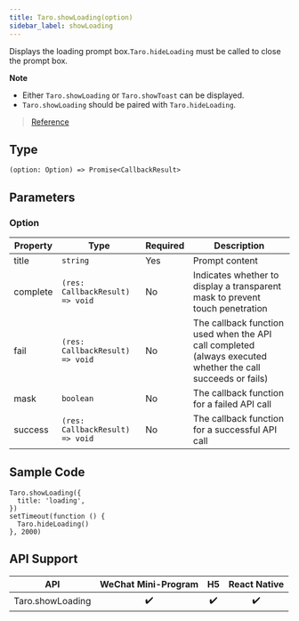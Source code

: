 ```yaml
---
title: Taro.showLoading(option)
sidebar_label: showLoading
---
```


Displays the loading prompt box.`Taro.hideLoading` must be called to close the prompt box.

**Note**
- Either `Taro.showLoading` or `Taro.showToast` can be displayed.
- `Taro.showLoading` should be paired with `Taro.hideLoading`.

> [Reference](https://developers.weixin.qq.com/miniprogram/dev/api/ui/interaction/wx.showLoading.html)

## Type

```tsx
(option: Option) => Promise<CallbackResult>
```

## Parameters

### Option

<table>
  <thead>
    <tr>
      <th>Property</th>
      <th>Type</th>
      <th style={{ textAlign: "center"}}>Required</th>
      <th>Description</th>
    </tr>
  </thead>
  <tbody>
    <tr>
      <td>title</td>
      <td><code>string</code></td>
      <td style={{ textAlign: "center"}}>Yes</td>
      <td>Prompt content</td>
    </tr>
    <tr>
      <td>complete</td>
      <td><code>(res: CallbackResult) =&gt; void</code></td>
      <td style={{ textAlign: "center"}}>No</td>
      <td>Indicates whether to display a transparent mask to prevent touch penetration</td>
    </tr>
    <tr>
      <td>fail</td>
      <td><code>(res: CallbackResult) =&gt; void</code></td>
      <td style={{ textAlign: "center"}}>No</td>
      <td>The callback function used when the API call completed (always executed whether the call succeeds or fails)</td>
    </tr>
    <tr>
      <td>mask</td>
      <td><code>boolean</code></td>
      <td style={{ textAlign: "center"}}>No</td>
      <td>The callback function for a failed API call</td>
    </tr>
    <tr>
      <td>success</td>
      <td><code>(res: CallbackResult) =&gt; void</code></td>
      <td style={{ textAlign: "center"}}>No</td>
      <td>The callback function for a successful API call</td>
    </tr>
  </tbody>
</table>

## Sample Code

```tsx
Taro.showLoading({
  title: 'loading',
})
setTimeout(function () {
  Taro.hideLoading()
}, 2000)
```

## API Support

|       API        | WeChat Mini-Program | H5 | React Native |
|:----------------:|:-------------------:|:--:|:------------:|
| Taro.showLoading |         ✔️          | ✔️ |      ✔️      |
